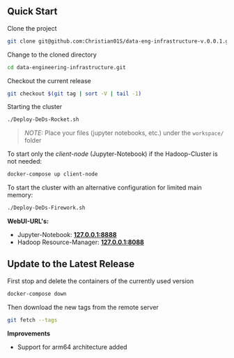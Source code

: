## Quick Start

Clone the project

```bash
git clone git@github.com:Christian01S/data-eng-infrastructure-v.0.0.1.git
```

Change to the cloned directory

```bash
cd data-engineering-infrastructure.git 
```

Checkout the current release

```bash
git checkout $(git tag | sort -V | tail -1)
```

Starting the cluster 

```bash 
./Deploy-DeDs-Rocket.sh
```

> *NOTE:* Place your files (jupyter notebooks, etc.) under the `workspace/` folder


To start only the *client-node* (Jupyter-Notebook) if the Hadoop-Cluster is not needed:

```bash
docker-compose up client-node
```

To start the cluster with an alternative configuration for limited main memory:

```bash
./Deploy-DeDs-Firework.sh
```

**WebUI-URL's:**

- Jupyter-Notebook: [**127.0.0.1:8888**](http://127.0.0.1:8888)
- Hadoop Resource-Manager: [**127.0.0.1:8088**](http://127.0.0.1:8088)


## Update to the Latest Release

First stop and delete the containers of the currently used version

```bash
docker-compose down
```

Then download the new tags from the remote server

```bash
git fetch --tags
```

**Improvements**

- Support for arm64 architecture added
